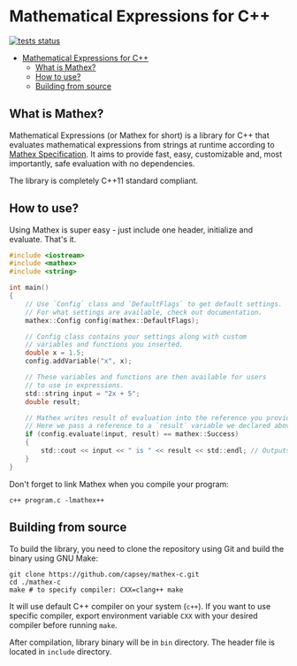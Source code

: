 # Mathematical Expressions for C++

[![tests status](https://github.com/capsey/mathex-cpp/actions/workflows/tests.yml/badge.svg)](https://github.com/capsey/mathex-cpp/actions/workflows/tests.yml)

- [Mathematical Expressions for C++](#mathematical-expressions-for-c)
  - [What is Mathex?](#what-is-mathex)
  - [How to use?](#how-to-use)
  - [Building from source](#building-from-source)

## What is Mathex?

Mathematical Expressions (or Mathex for short) is a library for C++ that evaluates mathematical expressions from strings at runtime according to [Mathex Specification](https://github.com/capsey/mathex). It aims to provide fast, easy, customizable and, most importantly, safe evaluation with no dependencies.

The library is completely C++11 standard compliant.

## How to use?

Using Mathex is super easy - just include one header, initialize and evaluate. That's it.

```c
#include <iostream>
#include <mathex>
#include <string>

int main()
{
    // Use `Config` class and `DefaultFlags` to get default settings.
    // For what settings are available, check out documentation.
    mathex::Config config(mathex::DefaultFlags);

    // Config class contains your settings along with custom
    // variables and functions you inserted.
    double x = 1.5;
    config.addVariable("x", x);

    // These variables and functions are then available for users
    // to use in expressions.
    std::string input = "2x + 5";
    double result;

    // Mathex writes result of evaluation into the reference you provide.
    // Here we pass a reference to a `result` variable we declared above.
    if (config.evaluate(input, result) == mathex::Success)
    {
        std::cout << input << " is " << result << std::endl; // Outputs `2x + 5 is 8`
    }
}
```

Don't forget to link Mathex when you compile your program:

```shell
c++ program.c -lmathex++
```

## Building from source

To build the library, you need to clone the repository using Git and build the binary using GNU Make:

```shell
git clone https://github.com/capsey/mathex-c.git
cd ./mathex-c
make # to specify compiler: CXX=clang++ make
```

It will use default C++ compiler on your system (`c++`). If you want to use specific compiler, export environment variable `CXX` with your desired compiler before running `make`.

After compilation, library binary will be in `bin` directory. The header file is located in `include` directory.
